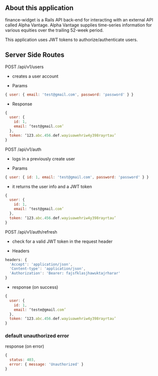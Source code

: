## About this application
finance-widget is a Rails API back-end for interacting with an external API called Alpha Vantage. Alpha Vantage supplies time-series information for various equities over the trailing 52-week period. 

This application uses JWT tokens to authorize/authenticate users.

## Server Side Routes 

POST /api/v1/users  
  - creates a user account 

  - Params 

  ```javascript
  { user: { email: 'test@gmail.com', password: 'password' } }
  ```
  
  - Response

  ```javascript
  {
    user: {
      id: 1,
      email: ‘test@gmail.com’ 
    }, 
    token: ‘123.abc.456.def.wayiuawehriw4y398rayrtau’ 
  }
  ```

POST /api/v1/auth 
  - logs in a previously create user 

  - Params 

  ```javascript
  { user: { id: 1, email: 'test@gmail.com', password: 'password' } }
  ```

  - it returns the user info and a JWT token 

  ```javascript
  {
    user: {
      id: 1,
      email: ‘test@gmail.com’ 
    }, 
    token: ‘123.abc.456.def.wayiuawehriw4y398rayrtau’ 
  }
  ```

POST /api/v1/auth/refresh 

  - check for a valid JWT token in the request header 

  - Headers

  ```javascript 
  headers: {
    'Accept': 'application/json',
    'Content-type': 'application/json',
    'Authorization': 'Bearer: fajsfklasjhawuktajrharar'
  }
  ```

  - response (on success)

  ```javascript
  {
    user: {
      id: 1,
      email: ‘teste@gmail.com’ 
    }, 
    token: ‘123.abc.456.def.wayiuawehriw4y398rayrtau’ 
  }
  ```

### default unauthorized error 
  
  response (on error)

  ```javascript
  { 
    status: 403, 
    error: { message: 'Unauthorized' }
  }
  ```
